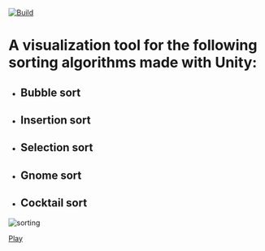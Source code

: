 [![Build](https://github.com/humbertodias/unity-sorting-visualization/actions/workflows/main.yml/badge.svg)](https://github.com/humbertodias/unity-sorting-visualization/actions/workflows/main.yml)

# A visualization tool for the following sorting algorithms made with Unity:
* ## Bubble sort
* ## Insertion sort
* ## Selection sort
* ## Gnome sort
* ## Cocktail sort

![sorting](https://user-images.githubusercontent.com/23094225/64970225-0116bb00-d8c3-11e9-98e1-01460a85c01b.gif)

[Play](http://humbertodias.github.io/unity-sorting-visualization)
